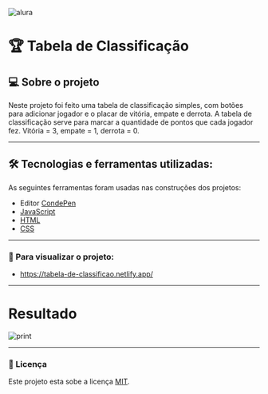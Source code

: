 ![alura](https://i.pinimg.com/originals/c2/48/05/c248059edddbd62ec65af6235998f901.png)



# 🏆 Tabela de Classificação

## 💻 Sobre o projeto

Neste projeto foi feito uma tabela de classificação simples, com botões para adicionar jogador e o placar de vitória, empate e derrota. A tabela de classificação serve para marcar a quantidade de pontos que cada jogador fez. Vitória = 3, empate = 1, derrota = 0.

---

## 🛠 Tecnologias e ferramentas utilizadas:

As seguintes ferramentas foram usadas nas construções dos projetos:

- Editor [CondePen](https://codepen.io/)
- [JavaScript](https://developer.mozilla.org/pt-BR/docs/Web/JavaScript)
- [HTML](https://developer.mozilla.org/pt-BR/docs/Web/HTML)
- [CSS](https://developer.mozilla.org/pt-BR/docs/Web/CSS)

---

### :eyes: Para visualizar o projeto:

- https://tabela-de-classificao.netlify.app/


---

# Resultado
![print](https://64.media.tumblr.com/f66581dbf6da18146cec1c353a9aa085/779e0a15454ea2eb-d9/s2048x3072/6d019ad6f72cb788a4030de969f3bec7e40f6929.pnj)

---

### 📝 Licença

Este projeto esta sobe a licença [MIT](./license.txt).
